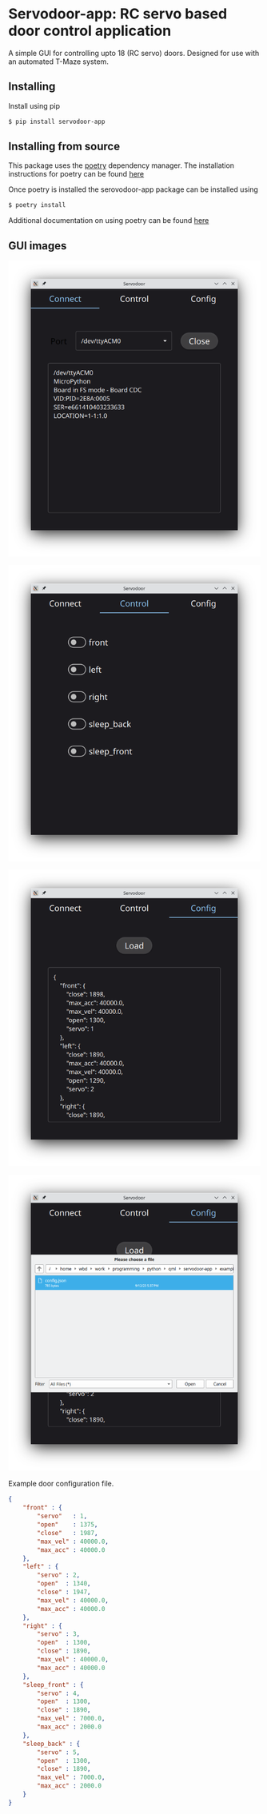 # Servodoor-app: RC servo based door control application  

A simple GUI for controlling upto 18 (RC servo) doors. Designed for use
with an automated T-Maze system. 

## Installing
Install using pip 

```bash
$ pip install servodoor-app 
```

## Installing from source

This package uses the [poetry](https://python-poetry.org/) dependency manager.
The installation instructions for poetry can be found
[here](https://python-poetry.org/docs/#installation)

Once poetry is installed the serovodoor-app package can be installed using

```bash
$ poetry install
```
Additional documentation on using poetry can be found
[here](https://python-poetry.org/docs/)

## GUI images

![connect_tab](images/connect_tab.png)

![control_tab](images/control_tab.png)

![config_tab](images/config_tab.png)

![config_dialog](images/config_dialog.png)


Example door configuration file.
```json
{
    "front" : { 
        "servo"   : 1, 
        "open"    : 1375, 
        "close"   : 1987,
        "max_vel" : 40000.0,
        "max_acc" : 40000.0 
    }, 
    "left" : { 
        "servo" : 2,   
        "open"  : 1340, 
        "close" : 1947, 
        "max_vel" : 40000.0,
        "max_acc" : 40000.0 
    }, 
    "right" : { 
        "servo" : 3, 
        "open"  : 1300, 
        "close" : 1890,
        "max_vel" : 40000.0,
        "max_acc" : 40000.0 
    },
    "sleep_front" : { 
        "servo" : 4, 
        "open"  : 1300, 
        "close" : 1890,
        "max_vel" : 7000.0,
        "max_acc" : 2000.0 
    },
    "sleep_back" : { 
        "servo" : 5, 
        "open"  : 1300, 
        "close" : 1890,
        "max_vel" : 7000.0,
        "max_acc" : 2000.0 
    }
}
```

